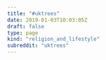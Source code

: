 ```yaml
---
title: "#uktrees"
date: 2019-01-03T10:03:05Z
draft: false
type: page
kind: "religion_and_lifestyle"
subreddit: "uktrees"
---
```


